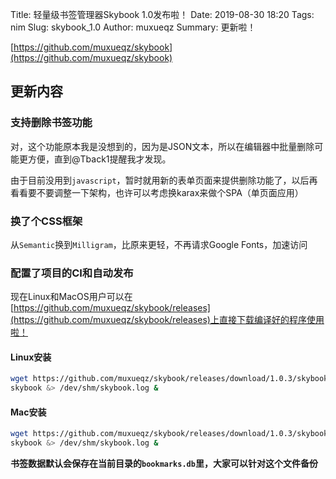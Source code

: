 Title: 轻量级书签管理器Skybook 1.0发布啦！
Date: 2019-08-30 18:20
Tags: nim
Slug: skybook_1.0
Author: muxueqz
Summary: 更新啦！

[https://github.com/muxueqz/skybook](https://github.com/muxueqz/skybook)

## 更新内容
### 支持删除书签功能
对，这个功能原本我是没想到的，因为是JSON文本，所以在编辑器中批量删除可能更方便，直到@Tback1提醒我才发现。

由于目前没用到`javascript`，暂时就用新的表单页面来提供删除功能了，以后再看看要不要调整一下架构，也许可以考虑换karax来做个SPA（单页面应用）

### 换了个CSS框架
从`Semantic`换到`Milligram`，比原来更轻，不再请求Google Fonts，加速访问

### 配置了项目的CI和自动发布
现在Linux和MacOS用户可以在[https://github.com/muxueqz/skybook/releases](https://github.com/muxueqz/skybook/releases)上直接下载编译好的程序使用啦！

#### Linux安装
```bash
wget https://github.com/muxueqz/skybook/releases/download/1.0.3/skybook-linux -O skybook
skybook &> /dev/shm/skybook.log &
```

#### Mac安装
```bash
wget https://github.com/muxueqz/skybook/releases/download/1.0.3/skybook-osx -O skybook
skybook &> /dev/shm/skybook.log &
```

**书签数据默认会保存在当前目录的`bookmarks.db`里，大家可以针对这个文件备份**
